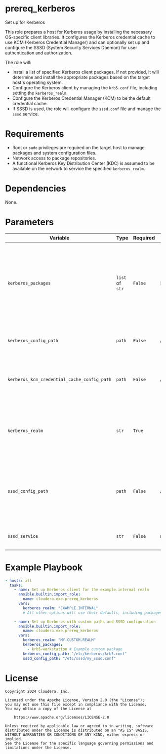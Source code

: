 # prereq_kerberos

Set up for Kerberos

This role prepares a host for Kerberos usage by installing the necessary OS-specific client libraries. It configures the Kerberos credential cache to use KCM (Kerberos Credential Manager) and can optionally set up and configure the SSSD (System Security Services Daemon) for user authentication and authorization.

The role will:
- Install a list of specified Kerberos client packages. If not provided, it will determine and install the appropriate packages based on the target host's operating system.
- Configure the Kerberos client by managing the `krb5.conf` file, including setting the `kerberos_realm`.
- Configure the Kerberos Credential Manager (KCM) to be the default credential cache.
- If SSSD is used, the role will configure the `sssd.conf` file and manage the `sssd` service.

# Requirements

- Root or `sudo` privileges are required on the target host to manage packages and system configuration files.
- Network access to package repositories.
- A functional Kerberos Key Distribution Center (KDC) is assumed to be available on the network to service the specified `kerberos_realm`.

# Dependencies

None.

# Parameters

| Variable | Type | Required | Default | Description |
| --- | --- | --- | --- | --- |
| `kerberos_packages` | `list` of `str` | `False` | `[defaults based on OS]` | List of Kerberos client packages to install. If not defined, the role will install default packages based on the OS distribution. |
| `kerberos_config_path` | `path` | `False` | `/etc/krb5.conf` | Path to the main Kerberos configuration file. |
| `kerberos_kcm_credential_cache_config_path` | `path` | `False` | `/etc/krb5.conf.d/kcm_default_ccache` | Path to the configuration file that sets the default credential cache type to KCM. |
| `kerberos_realm` | `str` | `True` | | The name of the Kerberos realm to which the host will belong. This is a mandatory parameter. |
| `sssd_config_path` | `path` | `False` | `/etc/sssd/sssd.conf` | Path to the SSSD configuration file. The role will only manage this file if SSSD is part of the overall setup. |
| `sssd_service` | `str` | `False` | `sssd` | The name of the SSSD service to manage. |

# Example Playbook

```yaml
- hosts: all
  tasks:
    - name: Set up Kerberos client for the example.internal realm
      ansible.builtin.import_role:
        name: cloudera.exe.prereq_kerberos
      vars:
        kerberos_realm: "EXAMPLE.INTERNAL"
        # All other options will use their defaults, including packages and SSSD settings.

    - name: Set up Kerberos with custom paths and SSSD configuration
      ansible.builtin.import_role:
        name: cloudera.exe.prereq_kerberos
      vars:
        kerberos_realm: "MY.CUSTOM.REALM"
        kerberos_packages:
          - krb5-workstation # Example custom package
        kerberos_config_path: "/etc/kerberos/krb5.conf"
        sssd_config_path: "/etc/sssd/my_sssd.conf"
```

# License

```
Copyright 2024 Cloudera, Inc.

Licensed under the Apache License, Version 2.0 (the "License");
you may not use this file except in compliance with the License.
You may obtain a copy of the License at

    https://www.apache.org/licenses/LICENSE-2.0

Unless required by applicable law or agreed to in writing, software
distributed under the License is distributed on an "AS IS" BASIS,
WITHOUT WARRANTIES OR CONDITIONS OF ANY KIND, either express or implied.
See the License for the specific language governing permissions and
limitations under the License.
```
